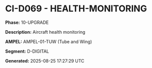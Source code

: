 # CI-D069 - HEALTH-MONITORING

**Phase:** 10-UPGRADE

**Description:** Aircraft health monitoring

**AMPEL:** AMPEL-01-TUW (Tube and Wing)

**Segment:** D-DIGITAL

**Generated:** 2025-08-25 17:27:29 UTC
